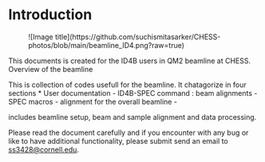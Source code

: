# Introduction
<figure markdown>
  ![Image title](https://github.com/suchismitasarker/CHESS-photos/blob/main/beamline_ID4.png?raw=true)
</figure>

This documents is created for the ID4B users in QM2 beamline at CHESS. 
Overview of the beamline

This is collection of codes usefull for the beamline. It chatagorize in four sections
    * User documentation 
         - ID4B-SPEC command : beam alignments
         - SPEC macros - alignment for the overall beamline
         - 

includes beamline setup, beam and sample alignment and data processing. 



Please read the document carefully and if you encounter with any bug or like to have additional functionality, please submit send an email to ss3428@cornell.edu.


